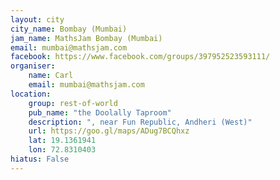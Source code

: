 ```yaml
---
layout: city                                           
city_name: Bombay (Mumbai)
jam_name: MathsJam Bombay (Mumbai)
email: mumbai@mathsjam.com
facebook: https://www.facebook.com/groups/397952523593111/
organiser:
    name: Carl
    email: mumbai@mathsjam.com
location:
    group: rest-of-world
    pub_name: "the Doolally Taproom"
    description: ", near Fun Republic, Andheri (West)"
    url: https://goo.gl/maps/ADug7BCQhxz
    lat: 19.1361941
    lon: 72.8310403
hiatus: False
---
```

